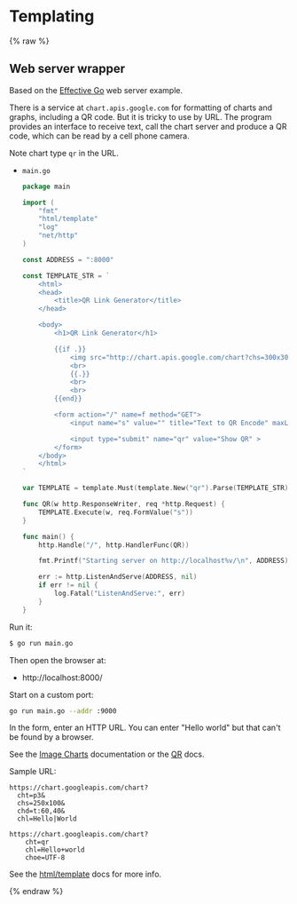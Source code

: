 # Templating

{% raw %}


## Web server wrapper

Based on the [Effective Go](https://golang.org/doc/effective_go#web_server) web server example.

There is a service at `chart.apis.google.com` for formatting of charts and graphs, including a QR code. But it is tricky to use by URL. The program provides an interface to receive text, call the chart server and produce a QR code, which can be read by a cell phone camera.

Note chart type `qr` in the URL.

- `main.go`
    ```go
    package main

    import (
        "fmt"
        "html/template"
        "log"
        "net/http"
    )

    const ADDRESS = ":8000"

    const TEMPLATE_STR = `
        <html>
        <head>
            <title>QR Link Generator</title>
        </head>

        <body>
            <h1>QR Link Generator</h1>

            {{if .}}
                <img src="http://chart.apis.google.com/chart?chs=300x300&cht=qr&choe=UTF-8&chl={{.}}" />
                <br>
                {{.}}
                <br>
                <br>
            {{end}}

            <form action="/" name=f method="GET">
                <input name="s" value="" title="Text to QR Encode" maxLength=1024 size=70 >

                <input type="submit" name="qr" value="Show QR" >
            </form>
        </body>
        </html>
    `

    var TEMPLATE = template.Must(template.New("qr").Parse(TEMPLATE_STR))

    func QR(w http.ResponseWriter, req *http.Request) {
        TEMPLATE.Execute(w, req.FormValue("s"))
    }

    func main() {
        http.Handle("/", http.HandlerFunc(QR))

        fmt.Printf("Starting server on http://localhost%v/\n", ADDRESS)

        err := http.ListenAndServe(ADDRESS, nil)
        if err != nil {
            log.Fatal("ListenAndServe:", err)
        }
    }
    ```

Run it:

```sh
$ go run main.go
```

Then open the browser at:

- http://localhost:8000/

Start on a custom port:

```sh
go run main.go --addr :9000
```

In the form, enter an HTTP URL. You can enter "Hello world" but that can't be found by a browser.

See the [Image Charts](https://developers.google.com/chart/image/docs/making_charts) documentation or the [QR](https://developers.google.com/chart/infographics/docs/qr_codes) docs.

Sample URL:

```
https://chart.googleapis.com/chart?
  cht=p3&
  chs=250x100&
  chd=t:60,40&
  chl=Hello|World
```

```
https://chart.googleapis.com/chart?
    cht=qr
    chl=Hello+world
    choe=UTF-8
```

See the [html/template](https://golang.org/pkg/html/template/) docs for more info.

{% endraw %}
